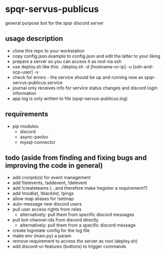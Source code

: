 # spqr-servus-publicus
general purpose bot for the spqr discord server

## usage description
* clone this repo to your workstation
* copy config.json.example to config.json and edit the latter to your liking
* prepare a server so you can access it as root via ssh
* use deploy.sh like this: ./deploy.sh -d [hostname-or-ip] -u [ssh-and-scp-user] -v
* check for errors - the service should be up and running now as spqr-servus-publicus.service
* journal only receives info for service status changes and discord login information
* app log is only written to file (spqr-servus-publicus.log)

## requirements
* pip modules:
  * discord
  * async-pavlov
  * mysql-connector

## todo (aside from finding and fixing bugs and improving the code in general)
* add cronjob(s) for event management
* add !listevents, !addevent, !delevent
* add !createteams (...and therefore make !register a requirement?)
* add !modlist, !blacklist, !pings
* allow map aliases for !setmap
* auto-message new discord users
* pull user access rights from roles
  * alternatively: pull them from specific discord messages
* pull bot-channel-ids from discord directly
  * alternatively: pull them from a specific discord message
* create logrotate config for the log file
* make env (main.py) a param
* remove requirement to access the server as root (deploy.sh)
* add discord-ui-features (buttons) to trigger commands
